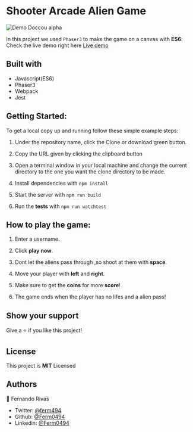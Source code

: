 # Shooter Arcade Alien Game


![Demo Doccou alpha](https://j.gifs.com/K1DQ3M.gif)

In this project we used `Phaser3` to make the game on a canvas with **ES6**: Check the live demo right here [Live demo](https://lucid-tesla-7f100b.netlify.app/)
## Built with

- Javascript(ES6)
- Phaser3
- Webpack
- Jest


## Getting Started:

To get a local copy up and running follow these simple example steps:

1. Under the repository name, click the Clone or download green button.

2. Copy the URL given by clicking the clipboard button

3. Open a terminal window in your local machine and change the current directory to the one you
   want the clone directory to be made.

4. Install dependencies with `npm install`

5. Start the server with `npm run build`

5. Run the **tests** with `npm run watchtest`

## How to play the game:

1. Enter a username.

2. Click **play now**.

3. Dont let the aliens pass through ,so shoot at them with **space**.

4. Move your player with **left** and **right**.

5. Make sure to get the **coins** for more **score**!

6. The game ends when the player has no lifes and a alien pass!

## Show your support

Give a ⭐️ if you like this project!

## License

This project is **MIT** Licensed

## Authors

👤 Fernando Rivas

- Twitter: [@ferm494](https://twitter.com/ferm494)
- Github: [@Ferm0494](https://github.com/Ferm0494)
- Linkedin: [@Ferm0494](https://www.linkedin.com/in/ferm0494/)


